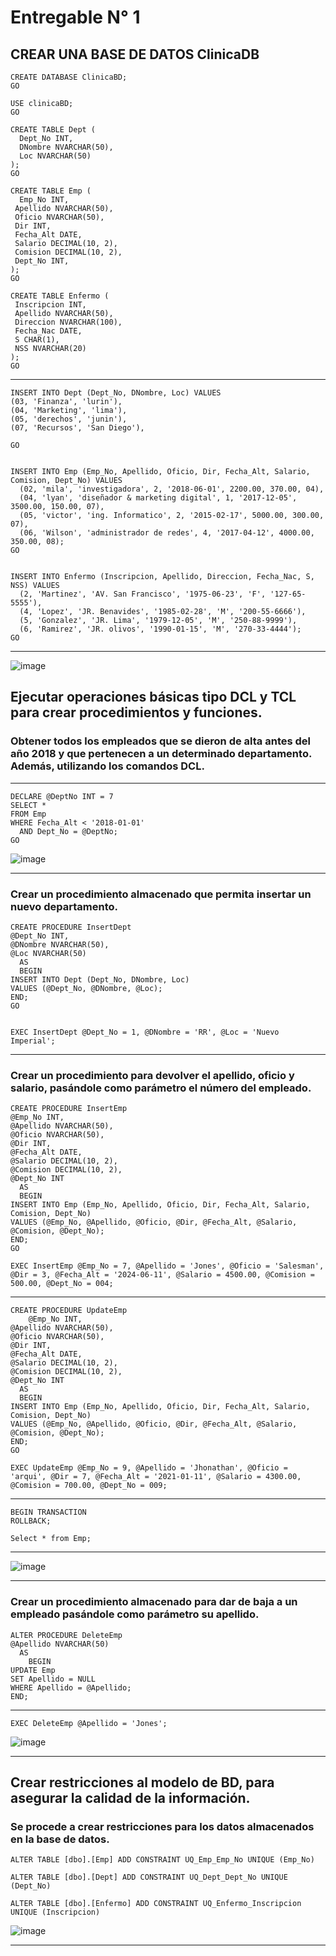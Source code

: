 # Entregable N° 1


## CREAR UNA BASE DE DATOS ClinicaDB

    CREATE DATABASE ClinicaBD;
    GO

    USE clinicaBD;
    GO

    CREATE TABLE Dept (
      Dept_No INT,
      DNombre NVARCHAR(50),
      Loc NVARCHAR(50)
    );
    GO

    CREATE TABLE Emp (
      Emp_No INT,
     Apellido NVARCHAR(50),
     Oficio NVARCHAR(50),
     Dir INT,
     Fecha_Alt DATE,
     Salario DECIMAL(10, 2),
     Comision DECIMAL(10, 2),
     Dept_No INT,
    );
    GO

    CREATE TABLE Enfermo (
     Inscripcion INT,
     Apellido NVARCHAR(50),
     Direccion NVARCHAR(100),
     Fecha_Nac DATE,
     S CHAR(1),
     NSS NVARCHAR(20)
    );
    GO

---

    INSERT INTO Dept (Dept_No, DNombre, Loc) VALUES 
    (03, 'Finanza', 'lurin'),
    (04, 'Marketing', 'lima'),
    (05, 'derechos', 'junin'),
    (07, 'Recursos', 'San Diego'),

    GO


    INSERT INTO Emp (Emp_No, Apellido, Oficio, Dir, Fecha_Alt, Salario, Comision, Dept_No) VALUES
      (02, 'mila', 'investigadora', 2, '2018-06-01', 2200.00, 370.00, 04),
      (04, 'lyan', 'diseñador & marketing digital', 1, '2017-12-05', 3500.00, 150.00, 07),
      (05, 'victor', 'ing. Informatico', 2, '2015-02-17', 5000.00, 300.00, 07),
      (06, 'Wilson', 'administrador de redes', 4, '2017-04-12', 4000.00, 350.00, 08);
    GO


    INSERT INTO Enfermo (Inscripcion, Apellido, Direccion, Fecha_Nac, S, NSS) VALUES
      (2, 'Martinez', 'AV. San Francisco', '1975-06-23', 'F', '127-65-5555'),
      (4, 'Lopez', 'JR. Benavides', '1985-02-28', 'M', '200-55-6666'),
      (5, 'Gonzalez', 'JR. Lima', '1979-12-05', 'M', '250-88-9999'),
      (6, 'Ramirez', 'JR. olivos', '1990-01-15', 'M', '270-33-4444');
    GO

---


![image](https://github.com/lYAN170/Entregable-N1-BASE-Y-ESTRUCTURA-DE-DATOS/assets/169726463/ef846d27-6e13-4ccb-b78c-8c135b49c3f8)


## Ejecutar operaciones básicas tipo DCL y TCL para crear procedimientos y funciones.
### Obtener todos los empleados que se dieron de alta antes del año 2018 y que pertenecen a un determinado departamento. Además, utilizando los comandos DCL.

---

    DECLARE @DeptNo INT = 7
    SELECT *
    FROM Emp
    WHERE Fecha_Alt < '2018-01-01'
      AND Dept_No = @DeptNo;
    GO  
![image](https://github.com/lYAN170/TAREA11/assets/169726463/e3b5119d-19a1-4fb5-acd1-e5187bfd2f61)

---
### Crear un procedimiento almacenado que permita insertar un nuevo departamento.


    CREATE PROCEDURE InsertDept
    @Dept_No INT,
    @DNombre NVARCHAR(50),
    @Loc NVARCHAR(50)
      AS
      BEGIN
    INSERT INTO Dept (Dept_No, DNombre, Loc)
    VALUES (@Dept_No, @DNombre, @Loc);
    END;
    GO


    EXEC InsertDept @Dept_No = 1, @DNombre = 'RR', @Loc = 'Nuevo Imperial';


---
### Crear un procedimiento para devolver el apellido, oficio y salario, pasándole como parámetro el número del empleado.
    CREATE PROCEDURE InsertEmp
    @Emp_No INT,
    @Apellido NVARCHAR(50),
    @Oficio NVARCHAR(50),
    @Dir INT,
    @Fecha_Alt DATE,
    @Salario DECIMAL(10, 2),
    @Comision DECIMAL(10, 2),
    @Dept_No INT
      AS
      BEGIN
    INSERT INTO Emp (Emp_No, Apellido, Oficio, Dir, Fecha_Alt, Salario, Comision, Dept_No)
    VALUES (@Emp_No, @Apellido, @Oficio, @Dir, @Fecha_Alt, @Salario, @Comision, @Dept_No);
    END;
    GO

    EXEC InsertEmp @Emp_No = 7, @Apellido = 'Jones', @Oficio = 'Salesman', @Dir = 3, @Fecha_Alt = '2024-06-11', @Salario = 4500.00, @Comision = 500.00, @Dept_No = 004;


---
    CREATE PROCEDURE UpdateEmp
        @Emp_No INT,
    @Apellido NVARCHAR(50),
    @Oficio NVARCHAR(50),
    @Dir INT,
    @Fecha_Alt DATE,
    @Salario DECIMAL(10, 2),
    @Comision DECIMAL(10, 2),
    @Dept_No INT
      AS
      BEGIN
    INSERT INTO Emp (Emp_No, Apellido, Oficio, Dir, Fecha_Alt, Salario, Comision, Dept_No)
    VALUES (@Emp_No, @Apellido, @Oficio, @Dir, @Fecha_Alt, @Salario, @Comision, @Dept_No);
    END;
    GO

    EXEC UpdateEmp @Emp_No = 9, @Apellido = 'Jhonathan', @Oficio = 'arqui', @Dir = 7, @Fecha_Alt = '2021-01-11', @Salario = 4300.00, @Comision = 700.00, @Dept_No = 009;


---

    BEGIN TRANSACTION
    ROLLBACK;

    Select * from Emp;

---

![image](https://github.com/lYAN170/Entregable-N1-BASE-Y-ESTRUCTURA-DE-DATOS/assets/169726463/ae6878a1-5f30-4fbe-8bf9-cbf7bbef7033)


---

### Crear un procedimiento almacenado para dar de baja a un empleado pasándole como parámetro su apellido.

    ALTER PROCEDURE DeleteEmp
    @Apellido NVARCHAR(50)
      AS
        BEGIN
    UPDATE Emp
    SET Apellido = NULL
    WHERE Apellido = @Apellido;
    END;

---

    EXEC DeleteEmp @Apellido = 'Jones';


![image](https://github.com/lYAN170/Entregable-N1-BASE-Y-ESTRUCTURA-DE-DATOS/assets/169726463/556bdcc1-f312-40c4-962b-372b570faf16)

----

## Crear restricciones al modelo de BD, para asegurar la calidad de la información.
### Se procede a crear restricciones para los datos almacenados en la base de datos.

    ALTER TABLE [dbo].[Emp] ADD CONSTRAINT UQ_Emp_Emp_No UNIQUE (Emp_No)

    ALTER TABLE [dbo].[Dept] ADD CONSTRAINT UQ_Dept_Dept_No UNIQUE (Dept_No)

    ALTER TABLE [dbo].[Enfermo] ADD CONSTRAINT UQ_Enfermo_Inscripcion UNIQUE (Inscripcion)

![image](https://github.com/lYAN170/Entregable-N1-BASE-Y-ESTRUCTURA-DE-DATOS/assets/169726463/ee55039e-2f95-43a0-b510-5301d7e4498f)

---




